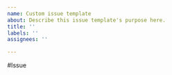 ```yaml
---
name: Custom issue template
about: Describe this issue template's purpose here.
title: ''
labels: ''
assignees: ''

---
```


#Issue
